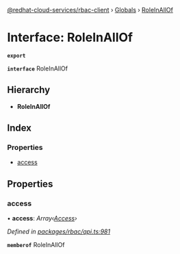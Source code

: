 [@redhat-cloud-services/rbac-client](../README.md) › [Globals](../globals.md) › [RoleInAllOf](roleinallof.md)

# Interface: RoleInAllOf

**`export`** 

**`interface`** RoleInAllOf

## Hierarchy

* **RoleInAllOf**

## Index

### Properties

* [access](roleinallof.md#access)

## Properties

###  access

• **access**: *Array‹[Access](access.md)›*

*Defined in [packages/rbac/api.ts:981](https://github.com/leSamo/javascript-clients/blob/master/packages/rbac/api.ts#L981)*

**`memberof`** RoleInAllOf
